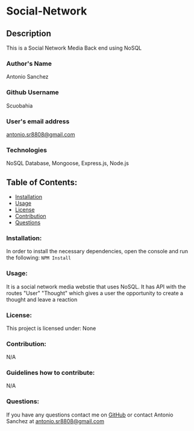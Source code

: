 # Social-Network 
## Description
This is a Social Network Media Back end using NoSQL
### Author's Name
Antonio Sanchez
### Github Username
Scuobahia
### User's email address
antonio.sr8808@gmail.com
### Technologies
NoSQL Database, Mongoose, Express.js, Node.js
## Table of Contents:
- [Installation](#installation)
- [Usage](#usage)
- [License](#license)
- [Contribution](#contribution)
- [Questions](#questions)
### Installation:
In order to install the necessary dependencies, open the console and run the following:
```NPM Install```
### Usage:
It is a social network media webstie that uses NoSQL. It has API with the routes "User" "Thought" which gives a user the opportunity to create a thought and leave a reaction 
### License:
This project is licensed under:
None
### Contribution:
N/A
### Guidelines how to contribute:
N/A
### Questions:
If you have any questions contact me on [GitHub](https://github.com/Scuobahia) or contact 
Antonio Sanchez at antonio.sr8808@gmail.com